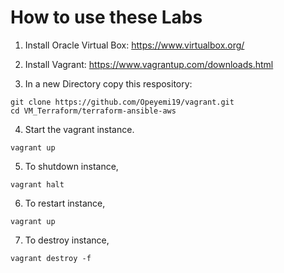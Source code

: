 # How to use these Labs
1. Install Oracle Virtual Box:  https://www.virtualbox.org/

2. Install Vagrant: https://www.vagrantup.com/downloads.html

3. In a new Directory copy this respository:
``` shell
git clone https://github.com/Opeyemi19/vagrant.git
cd VM_Terraform/terraform-ansible-aws
```

4. Start the vagrant instance.
``` shell
vagrant up
```

5. To shutdown instance, 
```shell
vagrant halt
```

6. To restart instance,
```shell
vagrant up
```

7. To destroy instance, 
```shell
vagrant destroy -f
```